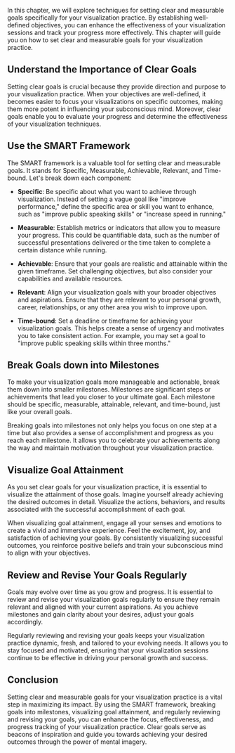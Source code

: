 
In this chapter, we will explore techniques for setting clear and measurable goals specifically for your visualization practice. By establishing well-defined objectives, you can enhance the effectiveness of your visualization sessions and track your progress more effectively. This chapter will guide you on how to set clear and measurable goals for your visualization practice.

Understand the Importance of Clear Goals
----------------------------------------

Setting clear goals is crucial because they provide direction and purpose to your visualization practice. When your objectives are well-defined, it becomes easier to focus your visualizations on specific outcomes, making them more potent in influencing your subconscious mind. Moreover, clear goals enable you to evaluate your progress and determine the effectiveness of your visualization techniques.

Use the SMART Framework
-----------------------

The SMART framework is a valuable tool for setting clear and measurable goals. It stands for Specific, Measurable, Achievable, Relevant, and Time-bound. Let's break down each component:

* **Specific**: Be specific about what you want to achieve through visualization. Instead of setting a vague goal like "improve performance," define the specific area or skill you want to enhance, such as "improve public speaking skills" or "increase speed in running."

* **Measurable**: Establish metrics or indicators that allow you to measure your progress. This could be quantifiable data, such as the number of successful presentations delivered or the time taken to complete a certain distance while running.

* **Achievable**: Ensure that your goals are realistic and attainable within the given timeframe. Set challenging objectives, but also consider your capabilities and available resources.

* **Relevant**: Align your visualization goals with your broader objectives and aspirations. Ensure that they are relevant to your personal growth, career, relationships, or any other area you wish to improve upon.

* **Time-bound**: Set a deadline or timeframe for achieving your visualization goals. This helps create a sense of urgency and motivates you to take consistent action. For example, you may set a goal to "improve public speaking skills within three months."

Break Goals down into Milestones
--------------------------------

To make your visualization goals more manageable and actionable, break them down into smaller milestones. Milestones are significant steps or achievements that lead you closer to your ultimate goal. Each milestone should be specific, measurable, attainable, relevant, and time-bound, just like your overall goals.

Breaking goals into milestones not only helps you focus on one step at a time but also provides a sense of accomplishment and progress as you reach each milestone. It allows you to celebrate your achievements along the way and maintain motivation throughout your visualization practice.

Visualize Goal Attainment
-------------------------

As you set clear goals for your visualization practice, it is essential to visualize the attainment of those goals. Imagine yourself already achieving the desired outcomes in detail. Visualize the actions, behaviors, and results associated with the successful accomplishment of each goal.

When visualizing goal attainment, engage all your senses and emotions to create a vivid and immersive experience. Feel the excitement, joy, and satisfaction of achieving your goals. By consistently visualizing successful outcomes, you reinforce positive beliefs and train your subconscious mind to align with your objectives.

Review and Revise Your Goals Regularly
--------------------------------------

Goals may evolve over time as you grow and progress. It is essential to review and revise your visualization goals regularly to ensure they remain relevant and aligned with your current aspirations. As you achieve milestones and gain clarity about your desires, adjust your goals accordingly.

Regularly reviewing and revising your goals keeps your visualization practice dynamic, fresh, and tailored to your evolving needs. It allows you to stay focused and motivated, ensuring that your visualization sessions continue to be effective in driving your personal growth and success.

Conclusion
----------

Setting clear and measurable goals for your visualization practice is a vital step in maximizing its impact. By using the SMART framework, breaking goals into milestones, visualizing goal attainment, and regularly reviewing and revising your goals, you can enhance the focus, effectiveness, and progress tracking of your visualization practice. Clear goals serve as beacons of inspiration and guide you towards achieving your desired outcomes through the power of mental imagery.
